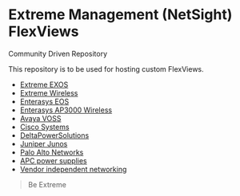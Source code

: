 # Extreme Management (NetSight) FlexViews 
Community Driven Repository

This repository is to be used for hosting custom FlexViews.

* [Extreme EXOS](EXOS/README.md)
* [Extreme Wireless](Extreme_Wireless/README.md)
* [Enterasys EOS](EOS/README.md)
* [Enterasys AP3000 Wireless](AP3000/README.md)
* [Avaya VOSS](Avaya/README.md)
* [Cisco Systems](Cisco_Systems/README.md)
* [DeltaPowerSolutions](Delta/README.md)
* [Juniper Junos](JunOS/README.md)
* [Palo Alto Networks](Palo_Alto/README.md)
* [APC power supplies](APC/README.md)
* [Vendor independent networking](Networking/README.md) 

>Be Extreme
